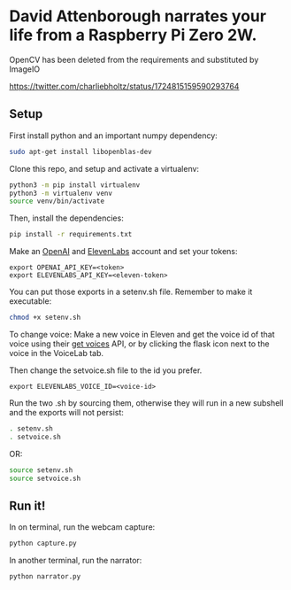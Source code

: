 # David Attenborough narrates your life from a Raspberry Pi Zero 2W. 
OpenCV has been deleted from the requirements and substituted by ImageIO

https://twitter.com/charliebholtz/status/1724815159590293764

## Setup

First install python and an important numpy dependency:
```bash
sudo apt-get install libopenblas-dev
```

Clone this repo, and setup and activate a virtualenv:

```bash
python3 -m pip install virtualenv
python3 -m virtualenv venv
source venv/bin/activate
```

Then, install the dependencies:
```bash
pip install -r requirements.txt
```

Make an [OpenAI](https://beta.openai.com/) and [ElevenLabs](https://elevenlabs.io) account and set your tokens:

```
export OPENAI_API_KEY=<token>
export ELEVENLABS_API_KEY=<eleven-token>
```

You can put those exports in a setenv.sh file.
Remember to make it executable:
```bash
chmod +x setenv.sh
```

To change voice:
Make a new voice in Eleven and get the voice id of that voice using their [get voices](https://elevenlabs.io/docs/api-reference/voices) API, or by clicking the flask icon next to the voice in the VoiceLab tab.

Then change the setvoice.sh file to the id you prefer.
```
export ELEVENLABS_VOICE_ID=<voice-id>
```


Run the two .sh by sourcing them, otherwise they will run in a new subshell and the exports will not persist:
```bash
. setenv.sh
. setvoice.sh
```
OR:
```bash
source setenv.sh
source setvoice.sh
```

## Run it!

In on terminal, run the webcam capture:
```bash
python capture.py
```
In another terminal, run the narrator:

```bash
python narrator.py
```

